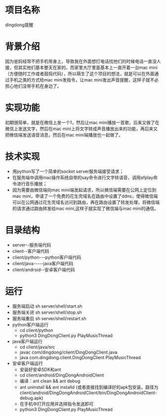 # 项目名称
dingdong提醒
# 背景介绍
因为爸妈经常不把手机带身上，导致我在外面想打电话找他们的时候电话一直没人接，但其实他们基本整天在家的，而家里大厅里面基本上一直开着一台mac mini（方便随时工作或者鼓捣代码），所以萌生了这个项目的想法，就是可以在外面通过手机之类的方式给mac mini发指令，让mac mini发出声音提醒，这样子就不必担心他们没带手机在身边了。
# 实现功能
初期很简单，就是在微信上发一个1，然后让mac mini播放一首歌，后来又做了在微信上发送文字，然后在mac mini上将文字转成声音播放出来的功能，再后来又把微信端发送语音消息，然后在mac mini端播放也一起做了。<br/>
# 技术实现
* 用python写了一个简单的socket server服务端接受请求；
* 在服务端中调用mac操作系统自带的say命令进行文字转语音，调用afplay命令进行音乐播放；
* 因为需要由微信端向mac mini端发起请求，所以微信端需要在公网上定位到mac mini，申请了一个免费的花生壳域名在路由中设置了ddns，使得微信端可以在公网通过花生壳域名访问到路由，再在路由设置了转发处理，将微信端的请求通过路由转发给mac mini,这样子就实现了微信端与mac mini的通信。
# 目录结构
* server--服务端代码
* client--客户端代码
* client/python---python客户端代码
* client/java-----java客户端代码
* client/android--安卓客户端代码
# 运行
* 服务端启动 sh server/shell/start.sh
* 服务端关闭 sh server/shell/stop.sh
* 服务端重启 sh server/shell/restart.sh
* python客户端运行
   * cd client/python
   * python3 DingDongClient.py PlayMusicThread
* java客户端运行   
   * cd client/java/src  
   * javac com/dingdong/client/DingDongClient.java 
   * java com.dingdong.client.DingDongClient PlayMusicThread
* 安卓客户端运行
   * 安装好安卓SDK和ant
   * cd client/android/DingDongAndroidClient
   * 编译：ant clean && ant debug
   * ant uninstall && ant installd (或者直接找到编译好的apk包安装，路径为client/android/DingDongAndroidClient/bin/DingDongAndroidClient-debug.apk)
    * 在手机中打开应用并选择指令发送即可
   * python3 DingDongClient.py PlayMusicThread
